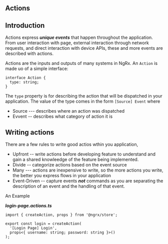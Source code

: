 ## Actions
## Introduction
Actions express ___unique events___ that happen throughout the application. From user interaction with page, external interaction through network requests, and direct interaction with device APIs, these and more events are described with actions. 

Actions are the inputs and outputs of many systems in NgRx. An `Action` is made uo of a simple interface:

```
interface Action {
  type: string;
}
```

The `type` property is for describing the action that will be dispatched in your application. The value of the type comes in the form `[Source] Event` where
- Source --- describes where an action was dispatched
- Evvent -- describes what category of action it is

## Writing actions
There are a few rules to write good actios wthin you application,
- Upfront -- write actions before developing feature to understand and gain a shared knowleedge of the feature being implemented.
- Divide -- categorize actions based on the event source
- Many --- actions are inexpensive to write, so the more actions you write, the better you express flows in your application
- Event-Driven -- capture events ___not___ commands as you are separating the description of an event and the handling of that event.

An Example

___login-page.actions.ts___
```
import { createAction, props } from '@ngrx/store';

export const login = createAction(
  '[Login Page] Login',
  props<{ username: string; password: string }>()
);

```


